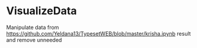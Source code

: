 # VisualizeData
Manipulate data from https://github.com/Yeldana13/TypesetWEB/blob/master/krisha.ipynb result and remove unneeded
